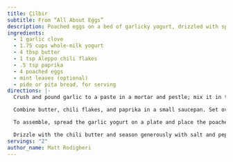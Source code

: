 ```yaml
---
title: Çilbir
subtitle: From “All About Eggs”
description: Poached eggs on a bed of garlicky yogurt, drizzled with spiked butter.
ingredients:
  - 1 garlic clove
  - 1.75 cups whole-milk yogurt
  - 4 tbsp butter
  - 1 tsp Aleppo chili flakes
  - .5 tsp paprika
  - 4 poached eggs
  - mint leaves (optional)
  - pide or pita bread, for serving
directions: |-
  Crush and pound garlic to a paste in a mortar and pestle; mix it in the yogurt.

  Combine butter, chili flakes, and paprika in a small saucepan. Set over medium-high heat to melt and froth a little, about 2 minutes.

  To assemble, spread the garlic yogurt on a plate and place the poached eggs on top.

  Drizzle with the chili butter and season generously with salt and pepper. If you like, tear some mint leaves over the top. Serve with bread.
servings: "2"
author_name: Matt Rodigheri
---
```

